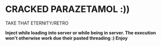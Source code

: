 
  

# CRACKED PARAZETAMOL :))

  

TAKE THAT ETERNITY/RETRO

  

**Inject while loading into server or while being in server. The execution won't otherwise work due their pasted threading :) Enjoy**
